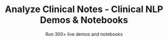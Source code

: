---
layout: demopagenew
title: Analyze Clinical Notes - Clinical NLP Demos & Notebooks
seotitle: 'Clinical NLP: Analyze Clinical Notes - John Snow Labs'
subtitle: Run 300+ live demos and notebooks
full_width: true
permalink: /analyze_clinical_notes
key: demo
article_header:
  type: demo
license: false
mode: immersivebg
show_edit_on_github: false
show_date: false
data:
  sections:  
    - secheader: yes
      secheader:
        - subtitle: Analyze Clinical Notes - Live Demos & Notebooks
          activemenu: analyze_clinical_notes
      source: yes
      source:           
        - title: Normalize Section Headers of the Visit Summary 
          id: normalize_section_headers_visit_summary 
          image: 
              src: /assets/images/Normalize_Section_Headers_of_the_Visit_Summary.svg
          excerpt: This demo maps Section Headers of the clinical visit data to their normalized versions.
          actions:
          - text: Live Demo
            type: normal
            url: https://demo.johnsnowlabs.com/healthcare/NORMALIZED_SECTION_HEADER_MAPPER/
          - text: Colab
            type: blue_btn
            url: https://colab.research.google.com/github/JohnSnowLabs/spark-nlp-workshop/blob/master/tutorials/streamlit_notebooks/healthcare/NORMALIZED_SECTION_HEADER_MAPPER.ipynb
        - title: Resolve Clinical Abbreviations and Acronyms
          id: resolve_clinical_abbreviations_acronyms    
          image: 
              src: /assets/images/Resolve_Clinical_Abbreviations_and_Acronyms.svg
          excerpt: This demo shows how to map clinical abbreviations and acronyms to their meanings.
          actions:
          - text: Live Demo
            type: normal
            url: https://demo.johnsnowlabs.com/healthcare/ER_CLINICAL_ABBREVIATION_ACRONYM/
          - text: Colab
            type: blue_btn
            url: https://colab.research.google.com/github/JohnSnowLabs/spark-nlp-workshop/blob/master/tutorials/streamlit_notebooks/healthcare/ER_CLINICAL_ABBREVIATION_ACRONYM.ipynb
        - title: Spell checking for clinical documents
          id: spell_checking_for_clinical_documents
          image: 
              src: /assets/images/Detect_clinical_events.svg
          excerpt: Automatically identify from clinical documents using our pretrained Spark NLP model <b>ner_bionlp.</b>
          actions:
          - text: Live Demo
            type: normal
            url: https://demo.johnsnowlabs.com/healthcare/CONTEXTUAL_SPELL_CHECKER
          - text: Colab
            type: blue_btn
            url: https://colab.research.google.com/github/JohnSnowLabs/spark-nlp-workshop/blob/master/tutorials/streamlit_notebooks/healthcare/CONTEXTUAL_SPELL_CHECKER.ipynb
        - title: Detect sentences in healthcare documents
          id: detect_sentences_in_healthcare_documents
          image: 
              src: /assets/images/Detect_sentences_in_healthcare_documents.svg
          excerpt: Automatically detect sentences in noisy healthcare documents with our pretrained Sentence Splitter DL model.
          actions:
          - text: Live Demo
            type: normal
            url: https://demo.johnsnowlabs.com/healthcare/SENTENCE_DETECTOR_HC/
          - text: Colab
            type: blue_btn
            url: https://colab.research.google.com/github/JohnSnowLabs/spark-nlp-workshop/blob/master/tutorials/Certification_Trainings/Public/9.SentenceDetectorDL.ipynb
        - title: Find available models for your clinical entities 
          id: ner_model_finder
          image: 
              src: /assets/images/NER_Model_Finder.svg
          excerpt: This demo shows how to use a pretrained pipeline to find the best NER model given an entity name.
          actions:
          - text: Live Demo
            type: normal
            url: https://demo.johnsnowlabs.com/healthcare/NER_MODEL_FINDER/
          - text: Colab
            type: blue_btn
            url: https://github.com/JohnSnowLabs/spark-nlp-workshop/blob/master/tutorials/Certification_Trainings/Healthcare/11.Pretrained_Clinical_Pipelines.ipynb
        - title: Normalize medication-related phrases
          id: normalize_medication-related_phrases
          image: 
              src: /assets/images/Normalize_Medication-related_Phrases.svg
          excerpt: Normalize medication-related phrases such as dosage, form and strength, as well as abbreviations in text and named entities extracted by NER models.
          actions:
          - text: Live Demo
            type: normal
            url: https://demo.johnsnowlabs.com/healthcare/DRUG_NORMALIZATION
          - text: Colab
            type: blue_btn
            url: https://colab.research.google.com/github/JohnSnowLabs/spark-nlp-workshop/blob/master/tutorials/Certification_Trainings/Healthcare/23.Drug_Normalizer.ipynb
        - title: Detect anatomical references
          id: detect_anatomical_references
          image: 
              src: /assets/images/Detect_anatomical_references.svg
          excerpt: Automatically identify <b>Anatomical System, Cell, Cellular Component, Anatomical Structure, Immaterial Anatomical Entity, Multi-tissue Structure, Organ, Organism Subdivision, Organism Substance, Pathological Formation</b> in clinical documents using our pretrained Spark NLP model.
          actions:
          - text: Live Demo
            type: normal
            url: https://demo.johnsnowlabs.com/healthcare/NER_ANATOMY/
          - text: Colab
            type: blue_btn
            url: https://colab.research.google.com/github/JohnSnowLabs/spark-nlp-workshop/blob/master/tutorials/streamlit_notebooks/healthcare/NER_ANATOMY.ipynb
        - title: Extract Chunk Key Phrases 
          id: extract_chunk_key_phrases  
          image: 
              src: /assets/images/Extract_Chunk_Key_Phrases.svg
          excerpt: This demo shows how Chunk Key Phrases in medical texts can be extracted automatically using Spark NLP models.
          actions:
          - text: Live Demo
            type: normal
            url: https://demo.johnsnowlabs.com/healthcare/CHUNK_KEYWORD_EXTRACTOR/ 
          - text: Colab
            type: blue_btn
            url: https://github.com/JohnSnowLabs/spark-nlp-workshop/blob/master/tutorials/Certification_Trainings/Healthcare/9.Chunk_Key_Phrase_Extraction.ipynb
        - title: Recognize Clinical Abbreviations and Acronyms
          id: recognize_clinical_abbreviations_and_acronyms
          image: 
              src: /assets/images/Recognize_clinical_abbreviations_and_acronyms.svg
          excerpt: This demo shows how to extract clinical abbreviations and acronyms from medical texts.
          actions:
          - text: Live Demo
            type: normal
            url: https://demo.johnsnowlabs.com/healthcare/NER_ABBREVIATION/
          - text: Colab
            type: blue_btn
            url: https://colab.research.google.com/github/JohnSnowLabs/spark-nlp-workshop/blob/master/tutorials/streamlit_notebooks/healthcare/NER_ABBREVIATION.ipynb
        - title: Link entities to Wikipedia pages
          id: link_entities_to_wikipedia_pages
          image: 
              src: /assets/images/Link_entities_to_Wikipedia_pages.svg
          excerpt: Automatically disambiguate people’s names based on their context and link them to corresponding Wikipedia pages using out of the box Spark NLP pretrained models.
          actions:
          - text: Live Demo
            type: normal
            url: https://demo.johnsnowlabs.com/healthcare/NER_DISAMBIGUATION/
          - text: Colab
            type: blue_btn
            url: https://colab.research.google.com/github/JohnSnowLabs/spark-nlp-workshop/blob/master/tutorials/Certification_Trainings/Healthcare/12.Named_Entity_Disambiguation.ipynb
        - title: Clinical Summarization/QA
          id: clinical_summarization
          image: 
              src: /assets/images/Clinical_Summarization_QA.svg
          excerpt: This demo shows how to summarize clinical texts.
          actions:
          - text: Live Demo
            type: normal
            url: https://demo.johnsnowlabs.com/healthcare/MEDICAL_TEXT_SUMMARIZATION/
          - text: Colab
            type: blue_btn
            url: https://colab.research.google.com/github/JohnSnowLabs/spark-nlp-workshop/blob/master/tutorials/streamlit_notebooks/healthcare/MEDICAL_TEXT_SUMMARIZATION.ipynb       
---